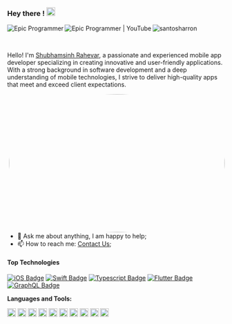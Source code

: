 ### Hey there ! <img src="https://github.com/shubhamsinh/shubhamsinh/assets/68784553/1054b625-d88a-45d7-af96-2b3c8a14927b" width="20" height="20">

<a href="https://twitter.com/RShubhamsinh">
  <img align="left" alt="Epic Programmer" src="https://img.shields.io/badge/Twitter-%231DA1F2.svg?logo=Twitter&logoColor=white" />
</a>


<a href="https://www.linkedin.com/in/shubhamsinh/">
  <img align="left" alt="Epic Programmer | YouTube" src="https://img.shields.io/badge/LinkedIn-%230077B5.svg?logo=linkedin&logoColor=white" />
</a>

<p align=left> <img src=https://komarev.com/ghpvc/?username=shubhamsinh alt=santosharron /> </p>

<br />


Hello! I'm [Shubhamsinh Rahevar](https://shubhamsinh.github.io), a passionate and experienced mobile app developer specializing in creating innovative and user-friendly applications. With a strong background in software development and a deep understanding of mobile technologies, I strive to deliver high-quality apps that meet and exceed client expectations.


<img align="right" alt="GIF" src="https://epicprogrammerassets.netlify.app/Assets/code.gif?raw=true" width="500" height="320" style="border-radius:50%" />
  
- 💬 Ask me about anything, I am happy to help;
- 📫 How to reach me: [Contact Us](https://shubhamsinh.github.io/#contact);
<!-- - 📝 [Blog](https://epicprogrammer.org/) -->
  

#### Top Technologies

<!-- TODO: Make technologies links takes you to repositories -->

[![iOS Badge](https://img.shields.io/badge/-iOS-61DBFB?style=for-the-badge&labelColor=black&logo=apple&logoColor=61DBFB)](#) [![Swift Badge](https://img.shields.io/badge/-Swift-F0DB4F?style=for-the-badge&labelColor=black&logo=swift&logoColor=F0DB4F)](#) [![Typescript Badge](https://img.shields.io/badge/-Flutter-007acc?style=for-the-badge&labelColor=black&logo=flutter&logoColor=007acc)](#) [![Flutter Badge](https://img.shields.io/badge/-Nodejs-3C873A?style=for-the-badge&labelColor=black&logo=node.js&logoColor=3C873A)](#) [![GraphQL Badge](https://img.shields.io/badge/-GraphQl-e535ab?style=for-the-badge&labelColor=black&logo=node.js&logoColor=e535ab)](#)


**Languages and Tools:**  

<code><img height="20" src="https://img.shields.io/badge/html5-%23E34F26.svg?style=for-the-badge&logo=html5&logoColor=white"></code>
<code><img height="20" src="https://img.shields.io/badge/css3-%231572B6.svg?style=for-the-badge&logo=css3&logoColor=white"></code>
<code><img height="20" src="https://img.shields.io/badge/javascript-%23007ACC.svg?style=for-the-badge&logo=javascript&logoColor=white"></code>
<code><img height="20" src="https://img.shields.io/badge/firebase-%23039BE5.svg?style=for-the-badge&logo=firebase"></code>
<code><img height="20" src="https://img.shields.io/badge/java-%23000000.svg?style=for-the-badge&logo=java&logoColor=#00C7B7"></code>
<code><img height="20" src="https://img.shields.io/badge/heroku-%23430098.svg?style=for-the-badge&logo=heroku&logoColor=white"></code>
<code><img height="20" src="https://img.shields.io/badge/postman-%2335495e.svg?style=for-the-badge&logo=postman&logoColor=%234FC08D"></code>
<code><img height="20" src="https://img.shields.io/badge/github-%238DD6F9.svg?style=for-the-badge&logo=github&logoColor=black"></code>
<code><img height="20" src="https://img.shields.io/badge/laravel-%2338B2AC.svg?style=for-the-badge&logo=laravel-css&logoColor=white"></code>
<code><img height="20" src="https://img.shields.io/badge/Next-black?style=for-the-badge&logo=next.js&logoColor=white"></code>



<!--
**shubhamsinh/shubhamsinh** is a ✨ _special_ ✨ repository because its `README.md` (this file) appears on your GitHub profile.

Here are some ideas to get you started:

- 🔭 I’m currently working on ...
- 🌱 I’m currently learning ...
- 👯 I’m looking to collaborate on ...
- 🤔 I’m looking for help with ...
- 💬 Ask me about ...
- 📫 How to reach me: ...
- 😄 Pronouns: ...
- ⚡ Fun fact: ...
-->
